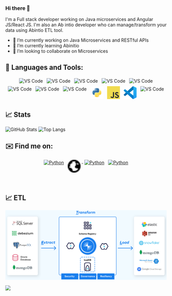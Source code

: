 ### Hi there 👋

I'm a Full stack developer working on Java microservices and Angular JS/React JS.
I'm also an Ab intio developer who can manage/transform your data using Abintio ETL tool.

- 🔭 I’m currently working on Java Microservices and RESTful APIs
- 🌱 I’m currently learning Abinitio
- 👯 I’m looking to collaborate on Microservices

## 🧰 Languages and Tools:
<p align="center">
<img src="https://cdn-icons-png.flaticon.com/512/226/226777.png" alt="VS Code" height="40" style="vertical-align:top; margin:4px">
<img src="https://dz2cdn1.dzone.com/storage/temp/12434118-spring-boot-logo.png" alt="VS Code" height="40" style="vertical-align:top; margin:4px">
<img src="https://www.jenkins.io/images/logos/jenkins/256.png" alt="VS Code" height="40" style="vertical-align:top; margin:4px">
<img src="https://github.com/Thomas-George-T/Thomas-George-T/blob/master/assets/kafka.svg" alt="VS Code" height="40" style="vertical-align:top; margin:4px">
<img src="https://encrypted-tbn0.gstatic.com/images?q=tbn:ANd9GcS77jd7FiZw0OQZzfOmS-SySATSlCZ0wcPJ1MHH8h8TqQ&s" alt="VS Code" height="40" style="vertical-align:top; margin:4px">
<img src="https://media.proprofs.com/images/QM/user_images/2170919/1519297488.jpg" alt="VS Code" height="40" style="vertical-align:top; margin:4px">

<img src="https://github.com/hussainweb/hussainweb/blob/main/icons/react.png" alt="VS Code" height="40" style="vertical-align:top; margin:4px">

<img src="https://github.com/hussainweb/hussainweb/blob/main/icons/mysql.png" alt="VS Code" height="40" style="vertical-align:top; margin:4px">

<img src="https://raw.githubusercontent.com/github/explore/80688e429a7d4ef2fca1e82350fe8e3517d3494d/topics/python/python.png" alt="Python" height="40" style="vertical-align:top; margin:4px">
<img src="https://raw.githubusercontent.com/github/explore/80688e429a7d4ef2fca1e82350fe8e3517d3494d/topics/javascript/javascript.png" alt="Javascript" height="40" style="vertical-align:top; margin:4px">
<img src="https://raw.githubusercontent.com/github/explore/80688e429a7d4ef2fca1e82350fe8e3517d3494d/topics/visual-studio-code/visual-studio-code.png" alt="VS Code" height="40" style="vertical-align:top; margin:4px">
<img src="https://github.com/hussainweb/hussainweb/blob/main/icons/angular.png" alt="VS Code" height="40" style="vertical-align:top; margin:4px">
</p>

## 📈 Stats
![GitHub Stats](https://github-readme-stats.vercel.app/api?username=RishabhKumr&theme=tokyonight)
![Top Langs](https://github-readme-stats.vercel.app/api/top-langs/?username=RishabhKumr&hide=TeX&layout=compact)

## ✉️ Find me on:


<p align="center">
 <a href="https://www.hackerrank.com/kumarrishabh201"> <img src="https://cdn4.iconfinder.com/data/icons/logos-and-brands/512/160_Hackerrank_logo_logos-512.png" alt="Python" height="40" style="vertical-align:top; margin:4px"></a>
 <a href="https://zety.com/profile/devrishabhkumar" target="_blank" rel="noopener noreferrer"> <img src="https://raw.githubusercontent.com/iconic/open-iconic/master/svg/globe.svg" alt="Python" height="40" style="vertical-align:top; margin:4px"> </a>
 <a href="https://www.linkedin.com/in/rishabh-kumar-67b67a242/" target="_blank" rel="noopener noreferrer"> <img src="https://cdn.jsdelivr.net/npm/simple-icons@v3/icons/linkedin.svg" alt="Python" height="40" style="vertical-align:top; margin:4px"></a>
 <a href="mailto:kumarrishabh201@gmail.com"> <img src="https://cdn.jsdelivr.net/npm/simple-icons@v3/icons/gmail.svg" alt="Python" height="40" style="vertical-align:top; margin:4px"></a>
</p>

<br />

## 📈 ETL
<p><img src="https://github.com/RishabhKumr/RishabhKumr/blob/main/ETL.png" alt="ETL"></p>

![](https://visitor-badge.laobi.icu/badge?page_id=RishabhKumr.RishabhKumr)

